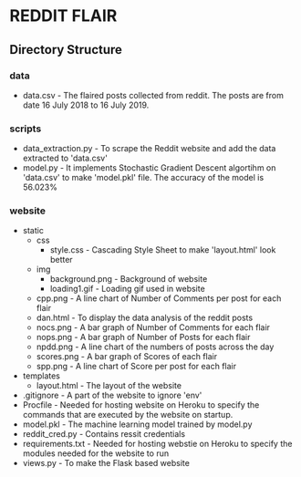 # REDDIT FLAIR

## Directory Structure

### data
* data.csv - The flaired posts collected from reddit. The posts are from date 16 July 2018 to 16 July 2019.

### scripts
* data_extraction.py - To scrape the Reddit website and add the data extracted to 'data.csv'
* model.py - It implements Stochastic Gradient Descent algortihm on 'data.csv' to make 'model.pkl' file. The accuracy of the model is 56.023%

### website
* static
  * css 
    * style.css - Cascading Style Sheet to make 'layout.html' look better
  * img
    * background.png - Background of website
    * loading1.gif - Loading gif used in website
  * cpp.png - A line chart of Number of Comments per post for each flair
  * dan.html - To display the data analysis of the reddit posts
  * nocs.png - A bar graph of Number of Comments for each flair
  * nops.png - A bar graph of Number of Posts for each flair
  * npdd.png - A line chart of the numbers of posts across the day
  * scores.png - A bar graph of Scores of each flair
  * spp.png - A line chart of Score per post for each flair
* templates
  * layout.html - The layout of the website
* .gitignore - A part of the website to ignore 'env'
* Procfile - Needed for hosting website on Heroku to specify the commands that are executed by the website on startup.    
* model.pkl - The machine learning model trained by model.py
* reddit_cred.py - Contains ressit credentials
* requirements.txt - Needed for hosting webstie on Heroku to specify the modules needed for the website to run
* views.py - To make the Flask based website







